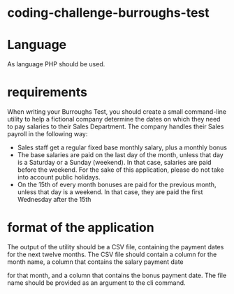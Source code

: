 # coding-challenge-burroughs-test

# Language
As language PHP should be used.

# requirements
When writing your Burroughs Test, you should create a small command-line utility to help a fictional company determine the dates on which they need to pay salaries to their Sales Department.
The company handles their Sales payroll in the following way:
- Sales staff get a regular fixed base monthly salary, plus a monthly bonus
- The base salaries are paid on the last day of the month, unless that day is a Saturday or a Sunday
(weekend). In that case, salaries are paid before the weekend. For the sake of this application, please do not take into account public holidays.
- On the 15th of every month bonuses are paid for the previous month, unless that day is a weekend. In that case, they are paid the first Wednesday after the 15th

# format of the application
The output of the utility should be a CSV file, containing the payment dates for the next twelve months.
The CSV file should contain a column for the month name, a column that contains the salary payment date

for that month, and a column that contains the bonus payment date. The file name should be provided as an
argument to the cli command.

